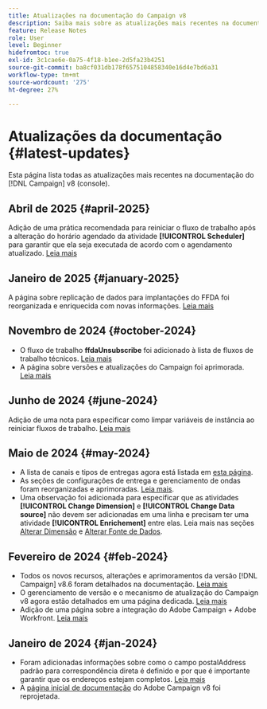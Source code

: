 ```yaml
---
title: Atualizações na documentação do Campaign v8
description: Saiba mais sobre as atualizações mais recentes na documentação do Campaign v8
feature: Release Notes
role: User
level: Beginner
hidefromtoc: true
exl-id: 3c1cae6e-0a75-4f18-b1ee-2d5fa23b4251
source-git-commit: ba8cf031db178f6575104858340e16d4e7bd6a31
workflow-type: tm+mt
source-wordcount: '275'
ht-degree: 27%

---
```


# Atualizações da documentação {#latest-updates}

Esta página lista todas as atualizações mais recentes na documentação do [!DNL Campaign] v8 (console).

## Abril de 2025 {#april-2025}

Adição de uma prática recomendada para reiniciar o fluxo de trabalho após a alteração do horário agendado da atividade **[!UICONTROL Scheduler]** para garantir que ela seja executada de acordo com o agendamento atualizado. [Leia mais](../../automation/workflow/scheduler.md)

## Janeiro de 2025 {#january-2025}

A página sobre replicação de dados para implantações do FFDA foi reorganizada e enriquecida com novas informações. [Leia mais](../architecture/replication.md)

## Novembro de 2024 {#october-2024}

* O fluxo de trabalho **ffdaUnsubscribe** foi adicionado à lista de fluxos de trabalho técnicos. [Leia mais](../../automation/workflow/technical-workflows.md)
* A página sobre versões e atualizações do Campaign foi aprimorada. [Leia mais](upgrades.md)

## Junho de 2024 {#june-2024}

Adição de uma nota para especificar como limpar variáveis de instância ao reiniciar fluxos de trabalho. [Leia mais](../../automation/workflow/start-a-workflow.md)

## Maio de 2024 {#may-2024}

* A lista de canais e tipos de entregas agora está listada em [esta página](create-message.md).
* As seções de configurações de entrega e gerenciamento de ondas foram reorganizadas e aprimoradas. [Leia mais](../send/configure-and-send.md).
* Uma observação foi adicionada para especificar que as atividades **[!UICONTROL Change Dimension]** e **[!UICONTROL Change Data source]** não devem ser adicionadas em uma linha e precisam ter uma atividade **[!UICONTROL Enrichement]** entre elas. Leia mais nas seções [Alterar Dimensão](../../automation/workflow/change-dimension.md) e [Alterar Fonte de Dados](../../automation/workflow/change-data-source.md).

## Fevereiro de 2024 {#feb-2024}

* Todos os novos recursos, alterações e aprimoramentos da versão [!DNL Campaign] v8.6 foram detalhados na documentação. [Leia mais](release-notes.md)
* O gerenciamento de versão e o mecanismo de atualização do Campaign v8 agora estão detalhados em uma página dedicada. [Leia mais](upgrades.md)
* Adição de uma página sobre a integração do Adobe Campaign + Adobe Workfront. [Leia mais](../connect/ac-workfront.md)

## Janeiro de 2024 {#jan-2024}

* Foram adicionadas informações sobre como o campo postalAddress padrão para correspondência direta é definido e por que é importante garantir que os endereços estejam completos. [Leia mais](../send/direct-mail.md)
* A [página inicial de documentação](../campaign-home.md) do Adobe Campaign v8 foi reprojetada.
